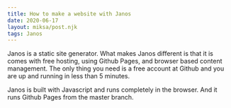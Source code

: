```yaml
---
title: How to make a website with Janos
date: 2020-06-17
layout: miksa/post.njk
tags: Janos
---
```


Janos is a static site generator. What makes Janos different is that it is comes with free hosting, using Github Pages, and browser based content management. The only thing you need is a free account at Github and you are up and running in less than 5 minutes.

<!-- more -->

Janos is built with Javascript and runs completely in the browser.
And it runs Github Pages from the master branch.
